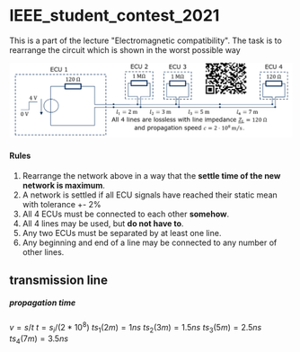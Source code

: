 # IEEE_student_contest_2021
This is a part of the lecture "Electromagnetic compatibility". The task is to rearrange the circuit which is shown in the worst possible way

![best possible solution](best_possible_solution.png)

#### Rules

1. Rearrange the network above in a way that the **settle time of the new network is maximum**.
2. A network is settled if all ECU signals have reached their static mean with tolerance +- 2%
3. All 4 ECUs must be connected to each other **somehow**.
4. All 4 lines may be used, but **do not have to**.
5. Any two ECUs must be separated by at least one line.
6. Any beginning and end of a line may be connected to any number of other lines.


## transmission line 

##### propagation time
$v=s/t$
$t=s_i/(2*10^8)$
$ts_1 (2m) = 1ns$
$ts_2 (3m) = 1.5ns$
$ts_3 (5m) = 2.5ns$
$ts_4 (7m) = 3.5ns$ 


